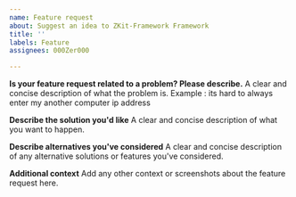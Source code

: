 ```yaml
---
name: Feature request
about: Suggest an idea to ZKit-Framework Framework
title: ''
labels: Feature
assignees: 000Zer000

---
```


**Is your feature request related to a problem? Please describe.**
A clear and concise description of what the problem is. Example : its hard to always enter my another computer ip address

**Describe the solution you'd like**
A clear and concise description of what you want to happen. 

**Describe alternatives you've considered**
A clear and concise description of any alternative solutions or features you've considered.

**Additional context**
Add any other context or screenshots about the feature request here.
